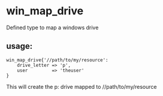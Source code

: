 # win_map_drive
Defined type to map a windows drive

## usage:

```puppet
win_map_drive{'//path/to/my/resource':
    drive_letter => 'p',
    user         => 'theuser'
}
```

This will create the p: drive mapped to //path/to/my/resource
